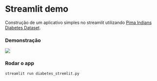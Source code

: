 # Streamlit demo

Construção de um aplicativo simples no streamlit utilizando [Pima Indians Diabetes Dataset](https://www.kaggle.com/uciml/pima-indians-diabetes-database).


### Demonstração
![](https://media.giphy.com/media/Sv2bqj5GdeNy3rwLo4/giphy.gif)


### Rodar o app
```
streamlit run diabetes_stremlit.py
```